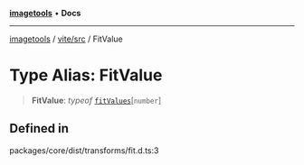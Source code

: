 [**imagetools**](../../../README.md) • **Docs**

***

[imagetools](../../../modules.md) / [vite/src](../README.md) / FitValue

# Type Alias: FitValue

> **FitValue**: *typeof* [`fitValues`](../variables/fitValues.md)\[`number`\]

## Defined in

packages/core/dist/transforms/fit.d.ts:3
